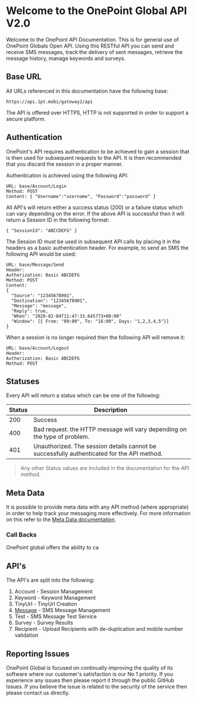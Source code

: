 # Welcome to the OnePoint Global API V2.0
Welcome to the OnePoint API Documentation. This is for general use of OnePoint Globals Open API. Using this RESTful API you can send and receive SMS messages, track the delivery of sent messages, retrieve the message history, manage keywords and surveys.

## Base URL
All URLs referenced in this documentation have the following base:
```
https://api.1pt.mobi/gateway2/api
```

The API is offered over HTTPS, HTTP is not supported in order to support a secure platform.

## Authentication
OnePoint's API requires authentication to be achieved to gain a session that is then used for subsequent requests to the API. It is then recommended that you discard the session in a proper manner.

Authentication is achieved using the following API:
```
URL: base/Account/Login
Method: POST
Content: { "Username":"username", "Password":"password" }
```

All API's will return either a success status (200) or a failure status which can vary depending on the error. If the above API is successful then it will return a Session ID in the following format:
```
{ "SessionId": "ABCCDEFG" }
```

The Session ID must be used in subsequent API calls by placing it in the headers as a basic authentication header. For example, to send an SMS the following API would be used:
```
URL: base/Message/Send
Header:
Authorization: Basic ABCDEFG
Method: POST
Content:
{
  "Source": "12345678901",
  "Destination": "12345678901",
  "Message": "message",
  "Reply": true,
  "When": "2020-02-04T11:47:33.645773+00:00"
  "Window": [{ From: "09:00", To: "16:00", Days: "1,2,3,4,5"}]
}
```

When a session is no longer required then the following API will remove it:
```
URL: base/Account/Logout
Header:
Authorization: Basic ABCDEFG
Method: POST
```

## Statuses
Every API will return a status which can be one of the following:

Status | Description
------ | -----------
200	| Success
400	| Bad request. the HTTP message will vary depending on the type of problem.
401 | Unauthorized. The session details cannot be successfully authenticated for the API method.

> Any other Status values are included in the documentation for the API method. 

## Meta Data
It is possible to provide meta data with any API method (where appropriate) in order to help track your messaging more effectively. For more information on this refer to the [Meta Data documentation](docs/MetaDatas.md).

### Call Backs
OnePoint global offers the ability to ca

## API's
The API's are split into the following:

1. Account - Session Management
1. Keyword - Keyword Management
1. TinyUrl - TinyUrl Creation
1. [Message](docs/Message.md) - SMS Message Management
1. Test - SMS Message Test Service
1. Survey - Survey Results
1. Recipient - Upload Recipients with de-duplication and mobile number validation

## Reporting Issues
OnePoint Global is focused on continually improving the quality of its software where our customer's satisfaction is our No 1 priority. If you experience any issues then please report it through the public GitHub Issues. If you believe the issue is related to the security of the service then please contact us directly.
